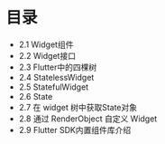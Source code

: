 # 目录
* 2.1 Widget组件
* 2.2 Widget接口
* 2.3 Flutter中的四棵树
* 2.4 StatelessWidget
* 2.5 StatefulWidget
* 2.6 State
* 2.7 在 widget 树中获取State对象
* 2.8 通过 RenderObject 自定义 Widget
* 2.9 Flutter SDK内置组件库介绍



